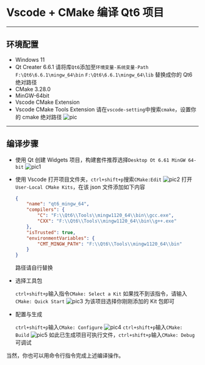 # Vscode + CMake 编译 Qt6 项目
___
## 环境配置
- Windows 11
- Qt Creater 6.6.1
  请将库`Qt6`添加至`环境变量-系统变量-Path`
  `F:\Qt6\6.6.1\mingw_64\bin`
  `F:\Qt6\6.6.1\mingw_64\lib`
  替换成你的 Qt6 绝对路径
- CMake 3.28.0
- MinGW-64bit
- Vscode CMake Extension
- Vscode CMake Tools Extension
请在`vscode-setting`中搜索`cmake`，设置你的 cmake 绝对路径
![pic](./imgs/VCcmake.png)
___
## 编译步骤
- 使用 Qt 创建 Widgets 项目，构建套件推荐选择`Desktop Ot 6.61 MinGW 64-bit`
![pic1](./imgs/VC1.png)
- 使用 Vscode 打开项目文件夹，`ctrl+shift+p`搜索`CMake:Edit`
![pic2](./imgs/VC2.png)
打开 `User-Local CMake Kits`，在该 json 文件添加如下内容
    ```json
    {
        "name": "qt6_mingw_64",
        "compilers": {
            "C": "F:\\Qt6\\Tools\\mingw1120_64\\bin\\gcc.exe",
            "CXX": "F:\\Qt6\\Tools\\mingw1120_64\\bin\\g++.exe"
        },
        "isTrusted": true,
        "environmentVariables": {
            "CMT_MINGW_PATH": "F:\\Qt6\\Tools\\mingw1120_64\\bin"
        }
    }
    ```
    路径请自行替换
- 选择工具包
  
  `ctrl+shift+p`输入指令`CMake: Select a Kit`
  如果找不到该指令，请输入`CMake: Quick Start`
  ![pic3](./imgs/VCs.png)
  为该项目选择你刚刚添加的 Kit 包即可
- 配置与生成
  
  `ctrl+shift+p`输入`CMake: Configure`
  ![pic4](./imgs/VCconfig.png)
  `ctrl+shift+p`输入`CMake: Build`
  ![pic5](./imgs/VCbuild.png)
  如此已生成项目可执行文件，`ctrl+shift+p`输入`CMake: Debug`可调试

当然，你也可以用命令行指令完成上述编译操作。
